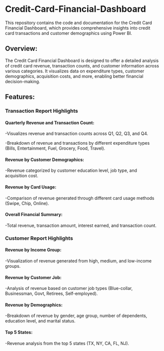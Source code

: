 # Credit-Card-Financial-Dashboard

This repository contains the code and documentation for the Credit Card Financial Dashboard, which provides comprehensive insights into credit card transactions and customer demographics using Power BI.

## Overview:

The Credit Card Financial Dashboard is designed to offer a detailed analysis of credit card revenue, transaction counts, and customer information across various categories. It visualizes data on expenditure types, customer demographics, acquisition costs, and more, enabling better financial decision-making.

## Features:

### Transaction Report Highlights

#### Quarterly Revenue and Transaction Count:
-Visualizes revenue and transaction counts across Q1, Q2, Q3, and Q4.

-Breakdown of revenue and transactions by different expenditure types (Bills, Entertainment, Fuel, Grocery, Food, Travel).

#### Revenue by Customer Demographics:
-Revenue categorized by customer education level, job type, and acquisition cost.

#### Revenue by Card Usage:
-Comparison of revenue generated through different card usage methods (Swipe, Chip, Online).

#### Overall Financial Summary:
-Total revenue, transaction amount, interest earned, and transaction count.


### Customer Report Highlights

#### Revenue by Income Group:
-Visualization of revenue generated from high, medium, and low-income groups.

#### Revenue by Customer Job:
-Analysis of revenue based on customer job types (Blue-collar, Businessman, Govt, Retirees, Self-employed).

#### Revenue by Demographics:
-Breakdown of revenue by gender, age group, number of dependents, education level, and marital status.

#### Top 5 States:
-Revenue analysis from the top 5 states (TX, NY, CA, FL, NJ).
